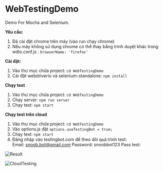 # WebTestingDemo
Demo For Mocha and Selenium.

**Yêu cầu:**

 1. Đã cài đặt chrome trên máy (vào run chạy chrome)
 2. Nếu máy không sử dụng chrome có thể thay bằng trình duyệt khác trong wdio.conf.js : `browserName: 'firefox'`

**Cài đặt:**

 1.  Vào thư mục chứa project: 
 `cd WebTestingDemo`
 2.  Cài đặt webdriverio và selenium-standalone: 
 `npm install`
	

**Chạy test**

1.	Vào thư mục chứa project: 
`cd WebTestingDemo`
2. Chạy server:
`npm run server`
3. Chạy test:
`npm start`

**Chạy test trên cloud**

1.	Vào thư mục chứa project: 
`cd WebTestingDemo`
2. Vào options.js đặt `options.useTestingBot = true;`
3. Chạy test:
`npm start`
4. Đăng nhập vào testingbot.com để theo dõi quá trình test:  
Email: snoob.bot@gmail.com
Password: snoobbot123
Pass test:

![Result](http://2.pik.vn/2016b978dc4b-1e97-45dc-9a4b-be9c8e286958.png)

![CloudTesting](http://2.pik.vn/20168f9809c4-1232-46fd-9992-a6d2f59284ac.png)
